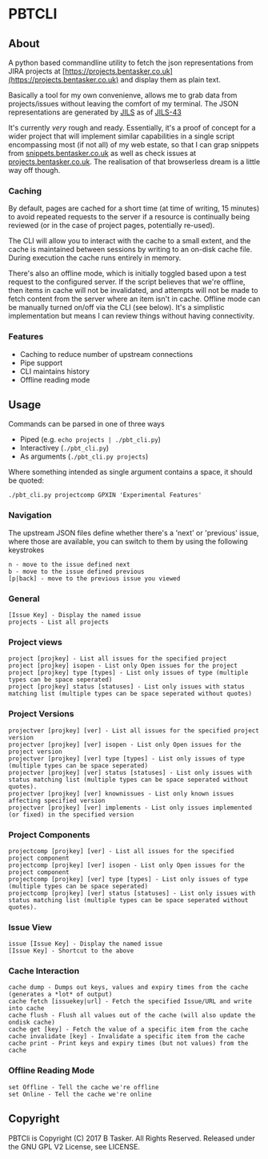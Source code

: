 # PBTCLI


## About

A python based commandline utility to fetch the json representations from JIRA projects at [https://projects.bentasker.co.uk](https://projects.bentasker.co.uk) and display them as plain text.

Basically a tool for my own convenienve, allows me to grab data from projects/issues without leaving the comfort of my terminal. The JSON representations are generated by [JILS](https://github.com/bentasker/Jira-Issue-Listing) as of [JILS-43](https://projects.bentasker.co.uk/jira_projects/browse/JILS-43.html)

It's currently *very* rough and ready. Essentially, it's a proof of concept for a wider project that will implement similar capabilities in a single script encompassing most (if not all) of my web estate, so that I can grap snippets from [snippets.bentasker.co.uk](https://snippets.bentasker.co.uk) as well as check issues at [projects.bentasker.co.uk](https://projects.bentasker.co.uk). The realisation of that browserless dream is a little way off though.


### Caching

By default, pages are cached for a short time (at time of writing, 15 minutes) to avoid repeated requests to the server if a resource is continually being reviewed (or in the case of project pages, potentially re-used).

The CLI will allow you to interact with the cache to a small extent, and the cache is maintained between sessions by writing to an on-disk cache file. During execution the cache runs entirely in memory.

There's also an offline mode, which is initially toggled based upon a test request to the configured server. If the script believes that we're offline, then items in cache will not be invalidated, and attempts will not be made to fetch content from the server where an item isn't in cache. Offline mode can be manually turned on/off via the CLI (see below). It's a simplistic implementation but means I can review things without having connectivity.




### Features

* Caching to reduce number of upstream connections
* Pipe support
* CLI maintains history
* Offline reading mode



## Usage

Commands can be parsed in one of three ways

* Piped (e.g. `echo projects | ./pbt_cli.py`)
* Interactivey (`./pbt_cli.py`)
* As arguments (`./pbt_cli.py projects`)

Where something intended as single argument contains a space, it should be quoted:

    ./pbt_cli.py projectcomp GPXIN 'Experimental Features'


### Navigation

The upstream JSON files define whether there's a 'next' or 'previous' issue, where those are available, you can switch to them by using the following keystrokes

    n - move to the issue defined next
    b - move to the issue defined previous
    [p|back] - move to the previous issue you viewed
    

### General

    [Issue Key] - Display the named issue
    projects - List all projects


### Project views

    project [projkey] - List all issues for the specified project
    project [projkey] isopen - List only Open issues for the project
    project [projkey] type [types] - List only issues of type (multiple types can be space seperated)
    project [projkey] status [statuses] - List only issues with status matching list (multiple types can be space seperated without quotes)


### Project Versions

    projectver [projkey] [ver] - List all issues for the specified project version
    projectver [projkey] [ver] isopen - List only Open issues for the project version
    projectver [projkey] [ver] type [types] - List only issues of type (multiple types can be space seperated)
    projectver [projkey] [ver] status [statuses] - List only issues with status matching list (multiple types can be space seperated without quotes).
    projectver [projkey] [ver] knownissues - List only known issues affecting specified version
    projectver [projkey] [ver] implements - List only issues implemented (or fixed) in the specified version

### Project Components

    projectcomp [projkey] [ver] - List all issues for the specified project component
    projectcomp [projkey] [ver] isopen - List only Open issues for the project component
    projectcomp [projkey] [ver] type [types] - List only issues of type (multiple types can be space seperated)
    projectcomp [projkey] [ver] status [statuses] - List only issues with status matching list (multiple types can be space seperated without quotes).


### Issue View

    issue [Issue Key] - Display the named issue
    [Issue Key] - Shortcut to the above


### Cache Interaction

    cache dump - Dumps out keys, values and expiry times from the cache (generates a *lot* of output)
    cache fetch [issuekey|url] - Fetch the specified Issue/URL and write into cache
    cache flush - Flush all values out of the cache (will also update the ondisk cache)
    cache get [key] - Fetch the value of a specific item from the cache
    cache invalidate [key] - Invalidate a specific item from the cache
    cache print - Print keys and expiry times (but not values) from the cache

### Offline Reading Mode

    set Offline - Tell the cache we're offline
    set Online - Tell the cache we're online



## Copyright


PBTCli is Copyright (C) 2017 B Tasker. All Rights Reserved.
Released under the GNU GPL V2 License, see LICENSE.
